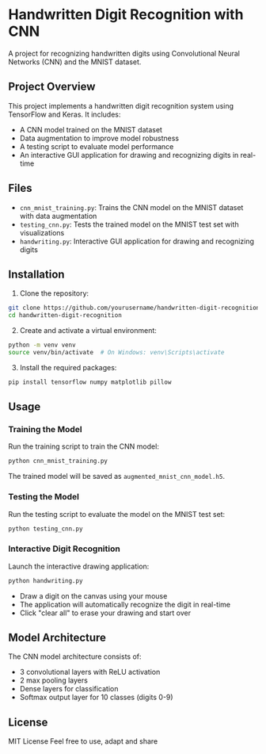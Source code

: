# Handwritten Digit Recognition with CNN

A project for recognizing handwritten digits using Convolutional Neural Networks (CNN) and the MNIST dataset.

## Project Overview

This project implements a handwritten digit recognition system using TensorFlow and Keras. It includes:

- A CNN model trained on the MNIST dataset
- Data augmentation to improve model robustness
- A testing script to evaluate model performance
- An interactive GUI application for drawing and recognizing digits in real-time

## Files

- `cnn_mnist_training.py`: Trains the CNN model on the MNIST dataset with data augmentation
- `testing_cnn.py`: Tests the trained model on the MNIST test set with visualizations
- `handwriting.py`: Interactive GUI application for drawing and recognizing digits

## Installation

1. Clone the repository:
```bash
git clone https://github.com/yourusername/handwritten-digit-recognition.git
cd handwritten-digit-recognition
```

2. Create and activate a virtual environment:
```bash
python -m venv venv
source venv/bin/activate  # On Windows: venv\Scripts\activate
```

3. Install the required packages:
```bash
pip install tensorflow numpy matplotlib pillow
```

## Usage

### Training the Model

Run the training script to train the CNN model:
```bash
python cnn_mnist_training.py
```

The trained model will be saved as `augmented_mnist_cnn_model.h5`.

### Testing the Model

Run the testing script to evaluate the model on the MNIST test set:
```bash
python testing_cnn.py
```

### Interactive Digit Recognition

Launch the interactive drawing application:
```bash
python handwriting.py
```

- Draw a digit on the canvas using your mouse
- The application will automatically recognize the digit in real-time
- Click "clear all" to erase your drawing and start over

## Model Architecture

The CNN model architecture consists of:
- 3 convolutional layers with ReLU activation
- 2 max pooling layers
- Dense layers for classification
- Softmax output layer for 10 classes (digits 0-9)

## License

MIT License
Feel free to use, adapt and share
